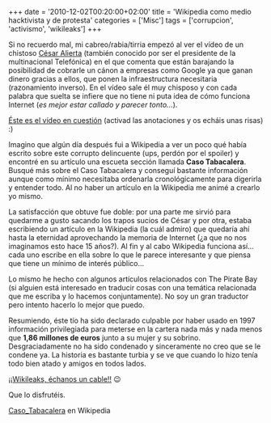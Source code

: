 +++
date = '2010-12-02T00:20:00+02:00'
title = 'Wikipedia como medio hacktivista y de protesta'
categories = ['Misc']
tags = ['corrupcion', 'activismo', 'wikileaks']
+++

Si no recuerdo mal, mi cabreo/rabia/tirria empezó al ver el vídeo de un chistoso [César Alierta](http://es.wikipedia.org/wiki/C%C3%A9sar_Alierta) (también conocido por ser el presidente de la multinacional Telefónica) en el que comenta que están barajando la posibilidad de cobrarle un cánon a empresas como Google ya que ganan dinero gracias a ellos, que ponen la infraestructura necesitaria (razonamiento inverso). En el vídeo sale él muy chisposo y con cada palabra que suelta se infiere que no tiene ni puta idea de cómo funciona Internet (*es mejor estar callado y parecer tonto...*).

[Éste es el vídeo en cuestión](http://www.youtube.com/watch?v=rVADWAxOZtg) (activad las anotaciones y os echáis unas risas) :)

Imagino que algún día después fui a Wikipedia a ver un poco qué había escrito sobre este corrupto delincuente (ups, perdón por el spoiler) y encontré en su artículo una escueta sección llamada **Caso Tabacalera**. Busqué más sobre el Caso Tabacalera y conseguí bastante información aunque como mínimo necesitaba ordenarla cronológicamente para digerirla y entender todo. Al no haber un artículo en la Wikipedia me animé a crearlo yo mismo.

La satisfacción que obtuve fue doble: por una parte me sirvió para quedarme a gusto sacando los trapos sucios de César y por otra, estaba escribiendo un artículo en la Wikipedia (la cuál admiro) que quedaría ahí hasta la eternidad aprovechando la memoria de Internet (¿a que no nos imaginamos esto hace 15 años?). Al fin y al cabo Wikipedia funciona así... cada uno escribe en ella sobre lo que le parece interesante y que piensa que tiene un mínimo de interés público...

Lo mismo he hecho con algunos artículos relacionados con The Pirate Bay (si alguien está interesado en traducir cosas con una temática relacionada que me escriba y lo hacemos conjuntamente). No soy un gran traductor pero intento hacerlo lo mejor que puedo.

Resumiendo, éste tío ha sido declarado culpable por haber usado en 1997 información privilegiada para meterse en la cartera nada más y nada menos que **1,86 millones de euros** junto a su mujer y su sobrino. Desgraciadamente no ha sido condenado y sinceramente no creo que se le condene ya. La historia es bastante turbia y se ve que cuando lo hizo tenía todo bien atado y amigos en todos lados.

[¡¡Wikileaks, échanos un cable!!](http://www.elpais.com/documentossecretos/mapa-cables-wikileaks/) :wink:

Que lo disfrutéis.

[Caso_Tabacalera](http://es.wikipedia.org/wiki/Caso_Tabacalera) en Wikipedia
